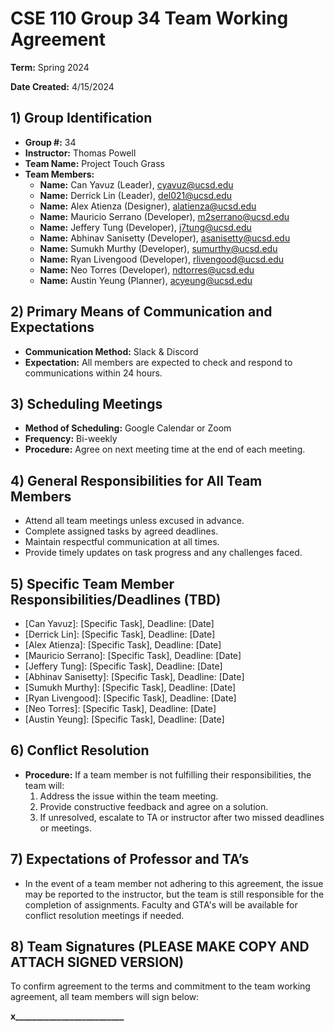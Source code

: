 # CSE 110 Group 34 Team Working Agreement

**Term:** Spring 2024

**Date Created:** 4/15/2024  

## 1) Group Identification

- **Group #:** 34
- **Instructor:** Thomas Powell
- **Team Name:** Project Touch Grass
- **Team Members:**
  - **Name:** Can Yavuz (Leader), cyavuz@ucsd.edu
  - **Name:** Derrick Lin (Leader), del021@ucsd.edu
  - **Name:** Alex Atienza (Designer), alatienza@ucsd.edu
  - **Name:** Mauricio Serrano (Developer), m2serrano@ucsd.edu
  - **Name:** Jeffery Tung (Developer), j7tung@ucsd.edu
  - **Name:** Abhinav Sanisetty (Developer), asanisetty@ucsd.edu
  - **Name:** Sumukh Murthy (Developer), sumurthy@ucsd.edu
  - **Name:** Ryan Livengood (Developer), rlivengood@ucsd.edu
  - **Name:** Neo Torres (Developer), ndtorres@ucsd.edu
  - **Name:** Austin Yeung (Planner), acyeung@ucsd.edu


## 2) Primary Means of Communication and Expectations

- **Communication Method:** Slack & Discord
- **Expectation:** All members are expected to check and respond to communications within 24 hours.

## 3) Scheduling Meetings

- **Method of Scheduling:** Google Calendar or Zoom
- **Frequency:** Bi-weekly
- **Procedure:** Agree on next meeting time at the end of each meeting.

## 4) General Responsibilities for All Team Members

- Attend all team meetings unless excused in advance.
- Complete assigned tasks by agreed deadlines.
- Maintain respectful communication at all times.
- Provide timely updates on task progress and any challenges faced.

## 5) Specific Team Member Responsibilities/Deadlines (TBD)

- [Can Yavuz]: [Specific Task], Deadline: [Date]
- [Derrick Lin]: [Specific Task], Deadline: [Date]
- [Alex Atienza]: [Specific Task], Deadline: [Date]
- [Mauricio Serrano]: [Specific Task], Deadline: [Date]
- [Jeffery Tung]: [Specific Task], Deadline: [Date]
- [Abhinav Sanisetty]: [Specific Task], Deadline: [Date]
- [Sumukh Murthy]: [Specific Task], Deadline: [Date]
- [Ryan Livengood]: [Specific Task], Deadline: [Date]
- [Neo Torres]: [Specific Task], Deadline: [Date]
- [Austin Yeung]: [Specific Task], Deadline: [Date]

## 6) Conflict Resolution

- **Procedure:** If a team member is not fulfilling their responsibilities, the team will:
  1. Address the issue within the team meeting.
  2. Provide constructive feedback and agree on a solution.
  3. If unresolved, escalate to TA or instructor after two missed deadlines or meetings.

## 7) Expectations of Professor and TA’s

- In the event of a team member not adhering to this agreement, the issue may be reported to the instructor, but the team is still responsible for the completion of assignments. Faculty and GTA's will be available for conflict resolution meetings if needed.

## 8) Team Signatures (PLEASE MAKE COPY AND ATTACH SIGNED VERSION)

To confirm agreement to the terms and commitment to the team working agreement, all team members will sign below:

**x__________________________**
